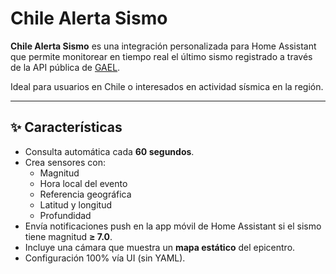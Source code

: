 # Chile Alerta Sismo

**Chile Alerta Sismo** es una integración personalizada para Home Assistant que permite monitorear en tiempo real el último sismo registrado a través de la API pública de [GAEL](https://api.gael.cloud/general/public/sismos).  

Ideal para usuarios en Chile o interesados en actividad sísmica en la región.

---

## ✨ Características
- Consulta automática cada **60 segundos**.
- Crea sensores con:
  - Magnitud
  - Hora local del evento
  - Referencia geográfica
  - Latitud y longitud
  - Profundidad
- Envía notificaciones push en la app móvil de Home Assistant si el sismo tiene magnitud **≥ 7.0**.
- Incluye una cámara que muestra un **mapa estático** del epicentro.
- Configuración 100% vía UI (sin YAML).
